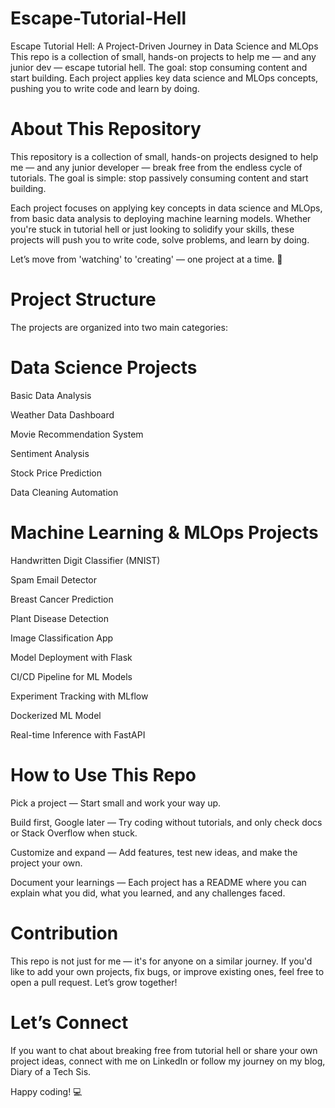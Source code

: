# Escape-Tutorial-Hell
Escape Tutorial Hell: A Project-Driven Journey in Data Science and MLOps  This repo is a collection of small, hands-on projects to help me — and any junior dev — escape tutorial hell. The goal: stop consuming content and start building. Each project applies key data science and MLOps concepts, pushing you to write code and learn by doing.

# About This Repository

This repository is a collection of small, hands-on projects designed to help me — and any junior developer — break free from the endless cycle of tutorials. The goal is simple: stop passively consuming content and start building.

Each project focuses on applying key concepts in data science and MLOps, from basic data analysis to deploying machine learning models. Whether you're stuck in tutorial hell or just looking to solidify your skills, these projects will push you to write code, solve problems, and learn by doing.

Let’s move from 'watching' to 'creating' — one project at a time. 🚀

# Project Structure

The projects are organized into two main categories:

# Data Science Projects

Basic Data Analysis

Weather Data Dashboard

Movie Recommendation System

Sentiment Analysis

Stock Price Prediction

Data Cleaning Automation

# Machine Learning & MLOps Projects

Handwritten Digit Classifier (MNIST)

Spam Email Detector

Breast Cancer Prediction

Plant Disease Detection

Image Classification App

Model Deployment with Flask

CI/CD Pipeline for ML Models

Experiment Tracking with MLflow

Dockerized ML Model

Real-time Inference with FastAPI

# How to Use This Repo

Pick a project — Start small and work your way up.

Build first, Google later — Try coding without tutorials, and only check docs or Stack Overflow when stuck.

Customize and expand — Add features, test new ideas, and make the project your own.

Document your learnings — Each project has a README where you can explain what you did, what you learned, and any challenges faced.

# Contribution

This repo is not just for me — it's for anyone on a similar journey. If you'd like to add your own projects, fix bugs, or improve existing ones, feel free to open a pull request. Let’s grow together!

# Let’s Connect

If you want to chat about breaking free from tutorial hell or share your own project ideas, connect with me on LinkedIn or follow my journey on my blog, Diary of a Tech Sis.

Happy coding! 💻


